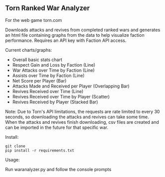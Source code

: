 ## Torn Ranked War Analyzer

For the web game torn.com

Downloads attacks and revives from completed ranked wars and generates an html file containing graphs from the data to help visualize faction performance. Requires an API key with Faction API access.

Current charts/graphs:

- Overall basic stats chart
- Respect Gain and Loss by Faction (Line)
- War Attacks over Time by Faction (Line)
- Assists over Time by Faction (Line)
- Net Score per Player (Bar)
- Attacks Made and Received per Player (Overlapping Bar)
- Revives Received over Time (Line)
- Revives Received over Time by Player (Scatter)
- Revives Received by Player (Stacked Bar)

Note: Due to Torn's API limitations, the requests are rate limited to every 30 seconds, so downloading the attacks and revives can take some time. When the attacks and revives finish downloading, csv files are created and can be imported in the future for that specific war.

Install:
```
git clone 
pip install -r requirements.txt
```

Usage:

Run waranalyzer.py and follow the console prompts